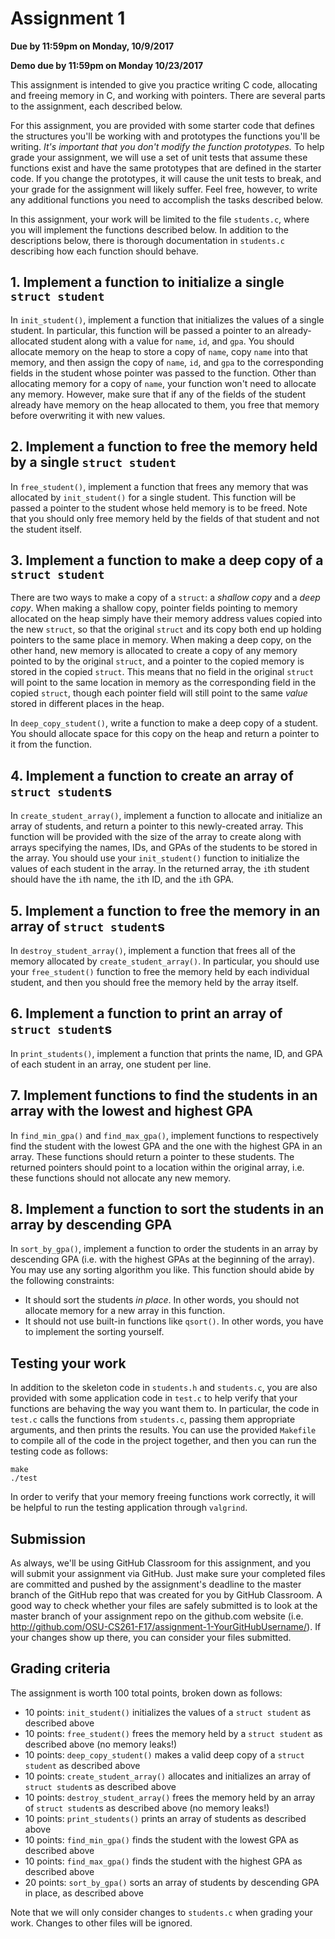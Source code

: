 # Assignment 1
**Due by 11:59pm on Monday, 10/9/2017**

**Demo due by 11:59pm on Monday 10/23/2017**

This assignment is intended to give you practice writing C code, allocating and freeing memory in C, and working with pointers.  There are several parts to the assignment, each described below.

For this assignment, you are provided with some starter code that defines the structures you'll be working with and prototypes the functions you'll be writing.  *It's important that you don't modify the function prototypes.*  To help grade your assignment, we will use a set of unit tests that assume these functions exist and have the same prototypes that are defined in the starter code.  If you change the prototypes, it will cause the unit tests to break, and your grade for the assignment will likely suffer.  Feel free, however, to write any additional functions you need to accomplish the tasks described below.

In this assignment, your work will be limited to the file `students.c`, where you will implement the functions described below.  In addition to the descriptions below, there is thorough documentation in `students.c` describing how each function should behave.

## 1. Implement a function to initialize a single `struct student`

In `init_student()`, implement a function that initializes the values of a single student.  In particular, this function will be passed a pointer to an already-allocated student along with a value for `name`, `id`, and `gpa`.  You should allocate memory on the heap to store a copy of `name`, copy `name` into that memory, and then assign the copy of `name`, `id`, and `gpa` to the corresponding fields in the student whose pointer was passed to the function.  Other than allocating memory for a copy of `name`, your function won't need to allocate any memory.  However, make sure that if any of the fields of the student already have memory on the heap allocated to them, you free that memory before overwriting it with new values.

## 2. Implement a function to free the memory held by a single `struct student`

In `free_student()`, implement a function that frees any memory that was allocated by `init_student()` for a single student.  This function will be passed a pointer to the student whose held memory is to be freed.  Note that you should only free memory held by the fields of that student and not the student itself.

## 3. Implement a function to make a deep copy of a `struct student`

There are two ways to make a copy of a `struct`: a *shallow copy* and a *deep copy*.  When making a shallow copy, pointer fields pointing to memory allocated on the heap simply have their memory address values copied into the new `struct`, so that the original `struct` and its copy both end up holding pointers to the same place in memory.  When making a deep copy, on the other hand, new memory is allocated to create a copy of any memory pointed to by the original `struct`, and a pointer to the copied memory is stored in the copied `struct`.  This means that no field in the original `struct` will point to the same location in memory as the corresponding field in the copied `struct`, though each pointer field will still point to the same *value* stored in different places in the heap.

In `deep_copy_student()`, write a function to make a deep copy of a student.  You should allocate space for this copy on the heap and return a pointer to it from the function.

## 4. Implement a function to create an array of `struct student`s

In `create_student_array()`, implement a function to allocate and initialize an array of students, and return a pointer to this newly-created array.  This function will be provided with the size of the array to create along with arrays specifying the names, IDs, and GPAs of the students to be stored in the array.  You should use your `init_student()` function to initialize the values of each student in the array.  In the returned array, the `i`th student should have the `i`th name, the `i`th ID, and the `i`th GPA.

## 5. Implement a function to free the memory in an array of `struct student`s

In `destroy_student_array()`, implement a function that frees all of the memory allocated by `create_student_array()`.  In particular, you should use your `free_student()` function to free the memory held by each individual student, and then you should free the memory held by the array itself.

## 6. Implement a function to print an array of `struct student`s

In `print_students()`, implement a function that prints the name, ID, and GPA of each student in an array, one student per line.

## 7. Implement functions to find the students in an array with the lowest and highest GPA

In `find_min_gpa()` and `find_max_gpa()`, implement functions to respectively find the student with the lowest GPA and the one with the highest GPA in an array.  These functions should return a pointer to these students.  The returned pointers should point to a location within the original array, i.e. these functions should not allocate any new memory.

## 8. Implement a function to sort the students in an array by descending GPA

In `sort_by_gpa()`, implement a function to order the students in an array by descending GPA (i.e. with the highest GPAs at the beginning of the array).  You may use any sorting algorithm you like.  This function should abide by the following constraints:

* It should sort the students *in place*.  In other words, you should not allocate memory for a new array in this function.
* It should not use built-in functions like `qsort()`.  In other words, you have to implement the sorting yourself.

## Testing your work

In addition to the skeleton code in `students.h` and `students.c`, you are also provided with some application code in `test.c` to help verify that your functions are behaving the way you want them to.  In particular, the code in `test.c` calls the functions from `students.c`, passing them appropriate arguments, and then prints the results.  You can use the provided `Makefile` to compile all of the code in the project together, and then you can run the testing code as follows:
```
make
./test
```

In order to verify that your memory freeing functions work correctly, it will be helpful to run the testing application through `valgrind`.

## Submission

As always, we'll be using GitHub Classroom for this assignment, and you will submit your assignment via GitHub. Just make sure your completed files are committed and pushed by the assignment's deadline to the master branch of the GitHub repo that was created for you by GitHub Classroom. A good way to check whether your files are safely submitted is to look at the master branch of your assignment repo on the github.com website (i.e. http://github.com/OSU-CS261-F17/assignment-1-YourGitHubUsername/). If your changes show up there, you can consider your files submitted.

## Grading criteria

The assignment is worth 100 total points, broken down as follows:

* 10 points: `init_student()` initializes the values of a `struct student` as described above
* 10 points: `free_student()` frees the memory held by a `struct student` as described above (no memory leaks!)
* 10 points: `deep_copy_student()` makes a valid deep copy of a `struct student` as described above
* 10 points: `create_student_array()` allocates and initializes an array of `struct student`s as described above
* 10 points: `destroy_student_array()` frees the memory held by an array of `struct student`s as described above (no memory leaks!)
* 10 points: `print_students()` prints an array of students as described above
* 10 points: `find_min_gpa()` finds the student with the lowest GPA as described above
* 10 points: `find_max_gpa()` finds the student with the highest GPA as described above
* 20 points: `sort_by_gpa()` sorts an array of students by descending GPA in place, as described above

Note that we will only consider changes to `students.c` when grading your work.  Changes to other files will be ignored.
